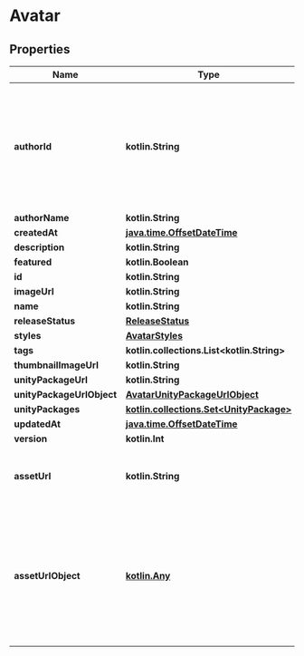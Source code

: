 
# Avatar

## Properties
Name | Type | Description | Notes
------------ | ------------- | ------------- | -------------
**authorId** | **kotlin.String** | A users unique ID, usually in the form of &#x60;usr_c1644b5b-3ca4-45b4-97c6-a2a0de70d469&#x60;. Legacy players can have old IDs in the form of &#x60;8JoV9XEdpo&#x60;. The ID can never be changed. | 
**authorName** | **kotlin.String** |  | 
**createdAt** | [**java.time.OffsetDateTime**](java.time.OffsetDateTime.md) |  | 
**description** | **kotlin.String** |  | 
**featured** | **kotlin.Boolean** |  | 
**id** | **kotlin.String** |  | 
**imageUrl** | **kotlin.String** |  | 
**name** | **kotlin.String** |  | 
**releaseStatus** | [**ReleaseStatus**](ReleaseStatus.md) |  | 
**styles** | [**AvatarStyles**](AvatarStyles.md) |  | 
**tags** | **kotlin.collections.List&lt;kotlin.String&gt;** |  | 
**thumbnailImageUrl** | **kotlin.String** |  | 
**unityPackageUrl** | **kotlin.String** |  | 
**unityPackageUrlObject** | [**AvatarUnityPackageUrlObject**](AvatarUnityPackageUrlObject.md) |  | 
**unityPackages** | [**kotlin.collections.Set&lt;UnityPackage&gt;**](UnityPackage.md) |  | 
**updatedAt** | [**java.time.OffsetDateTime**](java.time.OffsetDateTime.md) |  | 
**version** | **kotlin.Int** |  | 
**assetUrl** | **kotlin.String** | Not present from general serach &#x60;/avatars&#x60;, only on specific requests &#x60;/avatars/{avatarId}&#x60;. |  [optional]
**assetUrlObject** | [**kotlin.Any**](.md) | Not present from general serach &#x60;/avatars&#x60;, only on specific requests &#x60;/avatars/{avatarId}&#x60;. **Deprecation:** &#x60;Object&#x60; has unknown usage/fields, and is always empty. Use normal &#x60;Url&#x60; field instead. |  [optional]



